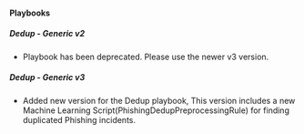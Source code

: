 
#### Playbooks
##### Dedup - Generic v2
- Playbook has been deprecated. Please use the newer v3 version.

##### Dedup - Generic v3
- Added new version for the Dedup playbook, This version includes a new Machine Learning Script(PhishingDedupPreprocessingRule) for finding duplicated Phishing incidents. 